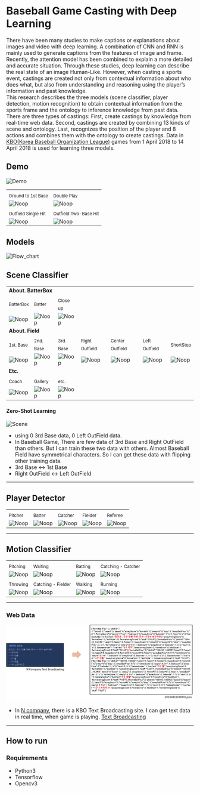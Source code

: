 # Baseball Game Casting with Deep Learning
There have been many studies to make captions or explanations about images and video with deep learning. A combination of CNN and RNN is mainly used to generate captions from the features of image and frame. Recently, the attention model has been combined to explain a more detailed and accurate situation. Through these studies, deep learning can describe the real state of an image Human-Like. However, when casting a sports event, castings are created not only from contextual information about who does what, but also from understanding and reasoning using the player’s information and past knowledge.<br>
This research describes the three models (scene classifier, player detection, motion recognition) to obtain contextual information from the sports frame and the ontology to inference knowledge from past data. There are three types of castings: First, create castings by knowledge from real-time web data. Second, castings are created by combining 13 kinds of scene and ontology. Last, recognizes the position of the player and 8 actions and combines them with the ontology to create castings. Data in [KBO(Korea Baseball Organization League)](https://www.koreabaseball.com "Korea Baseball League") games from 1 April 2018 to 14 April 2018 is used for learning three models.


## Demo
![Demo](/PNG/demo.gif)
<table>
<tr>
<td colspan="1"><sub>Ground to 1st Base</sub></td>
<td colspan="1"><sub>Double Play</sub></td>
</tr>

<tr>
<td colspan="1"><img src="https://github.com/byeongjokim/Baseball-Casting-with-Deep-Learning/blob/master/PNG/demo/1st_ground.gif?raw=1" height="250" width="400" alt="Noop"></td>
<td colspan="1"><img src="https://github.com/byeongjokim/Baseball-Casting-with-Deep-Learning/blob/master/PNG/demo/double.gif?raw=1" height="250" width="400" alt="Noop"></td>
</tr>

<tr>
<td colspan="1"><sub>Outfield Single Hit</sub></td>
<td colspan="1"><sub>Outfield Two-Base Hit</sub></td>
</tr>

<tr>
<td colspan="1"><img src="https://github.com/byeongjokim/Baseball-Casting-with-Deep-Learning/blob/master/PNG/demo/outfield_1.gif?raw=1" height="250" width="400" alt="Noop"></td>
<td colspan="1"><img src="https://github.com/byeongjokim/Baseball-Casting-with-Deep-Learning/blob/master/PNG/demo/outfield_2.gif?raw=1" height="250" width="400" alt="Noop"></td>
</tr>

</table>

## Models
![Flow_chart](https://github.com/byeongjokim/Baseball-Casting-with-Deep-Learning/blob/master/PNG/flow_chart.png?raw=1)

## Scene Classifier
<table>
<tr><td colspan="3"><strong>About. BatterBox</strong></td></tr>
<tr>
<td colspan="1"><sub>BatterBox</sub></td>
<td colspan="1"><sub>Batter</sub></td>
<td colspan="1"><sub>Close up</sub></td>
</tr>

<tr>
<td colspan="1"><img src="https://github.com/byeongjokim/Baseball-Casting-with-Deep-Learning/blob/master/PNG/scene/batterbox.jpg?raw=1" height="148" width="100" alt="Noop"></td>
<td colspan="1"><img src="https://github.com/byeongjokim/Baseball-Casting-with-Deep-Learning/blob/master/PNG/scene/batter.jpg?raw=1" height="148" width="100" alt="Noop"></td>
<td colspan="1"><img src="https://github.com/byeongjokim/Baseball-Casting-with-Deep-Learning/blob/master/PNG/scene/closeup.jpg?raw=1" height="148" width="100" alt="Noop"></td>
</tr>

<tr><td colspan="7"><strong>About. Field</strong></td></tr>
<tr>
<td colspan="1"><sub>1st. Base</sub></td>
<td colspan="1"><sub>2nd. Base</sub></td>
<td colspan="1"><sub>3rd. Base</sub></td>
<td colspan="1"><sub>Right Outfield</sub></td>
<td colspan="1"><sub>Center Outfield</sub></td>
<td colspan="1"><sub>Left Outfield</sub></td>
<td colspan="1"><sub>ShortStop</sub></td>
</tr>

<tr>
<td colspan="1"><img src="https://github.com/byeongjokim/Baseball-Casting-with-Deep-Learning/blob/master/PNG/scene/1stbase.jpg?raw=1" height="148" width="100" alt="Noop"></td>
<td colspan="1"><img src="https://github.com/byeongjokim/Baseball-Casting-with-Deep-Learning/blob/master/PNG/scene/2ndbase.jpg?raw=1" height="148" width="100" alt="Noop"></td>
<td colspan="1"><img src="https://github.com/byeongjokim/Baseball-Casting-with-Deep-Learning/blob/master/PNG/scene/3rdbase.jpg?raw=1" height="148" width="100" alt="Noop"></td>
<td colspan="1"><img src="https://github.com/byeongjokim/Baseball-Casting-with-Deep-Learning/blob/master/PNG/scene/rightoutfield.jpg?raw=1" height="148" width="100" alt="Noop"></td>
<td colspan="1"><img src="https://github.com/byeongjokim/Baseball-Casting-with-Deep-Learning/blob/master/PNG/scene/centeroutfield.jpg?raw=1" height="148" width="100" alt="Noop"></td>
<td colspan="1"><img src="https://github.com/byeongjokim/Baseball-Casting-with-Deep-Learning/blob/master/PNG/scene/leftoutfield.jpg?raw=1" height="148" width="100" alt="Noop"></td>
<td colspan="1"><img src="https://github.com/byeongjokim/Baseball-Casting-with-Deep-Learning/blob/master/PNG/scene/shortstop.jpg?raw=1" height="148" width="100" alt="Noop"></td>
</tr>

<tr><td colspan="7"><strong>Etc.</strong></td></tr>
<tr>
<td colspan="1"><sub>Coach</sub></td>
<td colspan="1"><sub>Gallery</sub></td>
<td colspan="1"><sub>etc.</sub></td>
</tr>

<tr>
<td colspan="1"><img src="https://github.com/byeongjokim/Baseball-Casting-with-Deep-Learning/blob/master/PNG/scene/coach.jpg?raw=1" height="148" width="100" alt="Noop"></td>
<td colspan="1"><img src="https://github.com/byeongjokim/Baseball-Casting-with-Deep-Learning/blob/master/PNG/scene/gallery.jpg?raw=1" height="148" width="100" alt="Noop"></td>
<td colspan="1"><img src="https://github.com/byeongjokim/Baseball-Casting-with-Deep-Learning/blob/master/PNG/scene/etc.jpg?raw=1" height="148" width="100" alt="Noop"></td>
</tr>
</table>

#### Zero-Shot Learning
![Scene](https://github.com/byeongjokim/Baseball-Casting-with-Deep-Learning/blob/master/PNG/scene/zero_shot.png?raw=1)

- using 0 3rd Base data, 0 Left OutField data.
- In Baseball Game, There are few data of 3rd Base and Right OutField than others. But I can train these two data with others. Almost Baseball Field have symmetrical characters. So I can get these data with flipping other training data.
- 3rd Base <-> 1st Base
- Right OutField <-> Left OutField

---

## Player Detector
<table>

<tr>
<td colspan="1"><sub>Pitcher</sub></td>
<td colspan="1"><sub>Batter</sub></td>
<td colspan="1"><sub>Catcher</sub></td>
<td colspan="1"><sub>Fielder</sub></td>
<td colspan="1"><sub>Referee</sub></td>
</tr>

<tr>
<td colspan="1"><img src="https://github.com/byeongjokim/Baseball-Casting-with-Deep-Learning/blob/master/PNG/player/pitcher.jpg?raw=1" height="148" width="100" alt="Noop"></td>
<td colspan="1"><img src="https://github.com/byeongjokim/Baseball-Casting-with-Deep-Learning/blob/master/PNG/player/batter.jpg?raw=1" height="148" width="100" alt="Noop"></td>
<td colspan="1"><img src="https://github.com/byeongjokim/Baseball-Casting-with-Deep-Learning/blob/master/PNG/player/catcher.jpg?raw=1" height="148" width="100" alt="Noop"></td>
<td colspan="1"><img src="https://github.com/byeongjokim/Baseball-Casting-with-Deep-Learning/blob/master/PNG/player/fielder.jpg?raw=1" height="148" width="100" alt="Noop"></td>
<td colspan="1"><img src="https://github.com/byeongjokim/Baseball-Casting-with-Deep-Learning/blob/master/PNG/player/referee.jpg?raw=1" height="148" width="100" alt="Noop"></td>
</tr>
</table>

---


## Motion Classifier

<table>

<tr>
<td colspan="1"><sub>Pitching</sub></td>
<td colspan="1"><sub>Waiting</sub></td>
<td colspan="1"><sub>Batting</sub></td>
<td colspan="1"><sub>Catching - Catcher</sub></td>
</tr>

<tr>
<td colspan="1"><img src="https://github.com/byeongjokim/Baseball-Casting-with-Deep-Learning/blob/master/PNG/motion/pitching.jpg?raw=1" height="148" width="100" alt="Noop"></td>
<td colspan="1"><img src="https://github.com/byeongjokim/Baseball-Casting-with-Deep-Learning/blob/master/PNG/motion/waiting.jpg?raw=1" height="148" width="100" alt="Noop"></td>
<td colspan="1"><img src="https://github.com/byeongjokim/Baseball-Casting-with-Deep-Learning/blob/master/PNG/motion/batting.jpg?raw=1" height="148" width="100" alt="Noop"></td>
<td colspan="1"><img src="https://github.com/byeongjokim/Baseball-Casting-with-Deep-Learning/blob/master/PNG/motion/catching-catcher.jpg?raw=1" height="148" width="100" alt="Noop"></td>
</tr>

<tr>
<td colspan="1"><sub>Throwing</sub></td>
<td colspan="1"><sub>Catching - Fielder</sub></td>
<td colspan="1"><sub>Walking</sub></td>
<td colspan="1"><sub>Running</sub></td>
</tr>

<tr>
<td colspan="1"><img src="https://github.com/byeongjokim/Baseball-Casting-with-Deep-Learning/blob/master/PNG/motion/throwing.jpg?raw=1" height="148" width="100" alt="Noop"></td>
<td colspan="1"><img src="https://github.com/byeongjokim/Baseball-Casting-with-Deep-Learning/blob/master/PNG/motion/catching-fielder.jpg?raw=1" height="148" width="100" alt="Noop"></td>
<td colspan="1"><img src="https://github.com/byeongjokim/Baseball-Casting-with-Deep-Learning/blob/master/PNG/motion/walking.jpg?raw=1" height="148" width="100" alt="Noop"></td>
<td colspan="1"><img src="https://github.com/byeongjokim/Baseball-Casting-with-Deep-Learning/blob/master/PNG/motion/running.jpg?raw=1" height="148" width="100" alt="Noop"></td>
</tr>

</table>

---

### Web Data
![Flow_chart](/PNG/TextBroadcasting.png)

- In [N company](http://www.naver.com), there is a KBO Text Broadcasting site. I can get text data in real time, when game is playing. [Text Broadcasting](http://sports.news.naver.com/kbaseball/schedule/indexnhn)

---

## How to run

### Requirements
- Python3
- Tensorflow
- Opencv3
